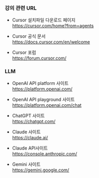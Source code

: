 ### 강의 관련 URL

- Cursor 설치파일 다운로드 페이지 <br>
https://cursor.com/home?from=agents <br>

- Cursor 공식 문서 <br>
https://docs.cursor.com/en/welcome <br>

- Cursor 포럼 <br>
https://forum.cursor.com/   <br>


### LLM

- OpenAI API platform 사이트 <br>
https://platform.openai.com/ <br>

- OpenAI API playground 사이트 <br>
https://platform.openai.com/chat <br>

- ChatGPT 사이트 <br>
https://chatgpt.com/

- Claude 사이트 <br>
https://claude.ai/ <br>

- Claude API사이트 <br>
https://console.anthropic.com/

- Gemini 사이트 <br>
https://gemini.google.com/


